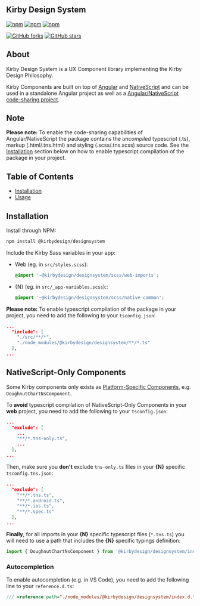## Kirby Design System

<!-- Badges section here. -->
<!-- [![npm](https://img.shields.io/npm/v/@kirbydesign/designsystem/next.svg)][npm-badge-url] -->
[![npm](https://img.shields.io/npm/v/@kirbydesign/designsystem.svg)](https://www.npmjs.com/package/@kirbydesign/designsystem)
[![npm](https://img.shields.io/npm/l/@kirbydesign/designsystem.svg)](https://www.npmjs.com/package/@kirbydesign/designsystem)
[![npm](https://img.shields.io/npm/dm/@kirbydesign/designsystem.svg)](https://www.npmjs.com/package/@kirbydesign/designsystem)

[![GitHub forks](https://img.shields.io/github/forks/kirbydesign/designsystem.svg?style=social&label=Fork)](https://github.com/kirbydesign/designsystem/fork)
[![GitHub stars](https://img.shields.io/github/stars/kirbydesign/designsystem.svg?style=social&label=Star)](https://github.com/kirbydesign/designsystem/stargazers)

## About

Kirby Design System is a UX Component library implementing the Kirby Design Philosophy.
<!-- Read more at: https://kirby.design -->
Kirby Components are built on top of [Angular](https://angular.io) and [NativeScript](https://www.nativescript.org/) and can be used in a standalone Angular project as well as a [Angular/NativeScript code-sharing project](https://docs.nativescript.org/code-sharing/intro).

## Note
**Please note:** To enable the code-sharing capabilities of Angular/NativeScript the package contains the _uncompiled_ typescript (.ts), markup (.html/.tns.html) and styling (.scss/.tns.scss) source code. See the [Installation](#installation) section below on how to enable typescript compilation of the package in your project.

## Table of Contents

* [Installation](#installation)
* [Usage](#usage)

## Installation

Install through NPM:
```bash
npm install @kirbydesign/designsystem
```

Include the Kirby Sass variables in your app:

* Web (eg. in `src/styles.scss`):
  ```css
  @import '~@kirbydesign/designsystem/scss/web-imports';
  ```
* {N} (eg. in `src/_app-variables.scss`)::
  ```css
  @import '~@kirbydesign/designsystem/scss/native-common';
  ```



**Please note:** To enable typescript compilation of the package in your project, you need to add the following to your `tsconfig.json`:

```json
...
  "include": [
    "./src/**/*",
    "./node_modules/@kirbydesign/designsystem/**/*.ts"
  ],
...
```

## NativeScript-Only Components

Some Kirby components only exists as [Platform-Specific Components](https://docs.nativescript.org/angular/code-sharing/platform-specific-components), e.g. `DoughnutChartNsComponent`.

To **avoid** typescript compilation of NativeScript-Only Components in your **web** project, you need to add the following to your `tsconfig.json`:

```json
...
  "exclude": [
    ...
    "**/*.tns-only.ts",
    ...
  ],
...
```
Then, make sure you **don't** exclude `tns-only.ts` files in your **{N}** specific `tsconfig.tns.json`:
```json
...
  "exclude": [
    "**/*.tns.ts",
    "**/*.android.ts",
    "**/*.ios.ts",
    "**/*.spec.ts"
  ],
...
```
**Finally**, for all imports in your **{N}** specific typescript files (`*.tns.ts`) you will need to use a path that includes the **{N}** specific typings definition:
```ts
import { DoughnutChartNsComponent } from '@kirbydesign/designsystem/index.d.tns-only';
```
### Autocompletion
To enable autocompletion (e.g. in VS Code), you need to add the following line to your `reference.d.ts`:
```ts
/// <reference path="./node_modules/@kirbydesign/designsystem/index.d.tns-only.ts" /> Needed for autocompletion and compilation.
```